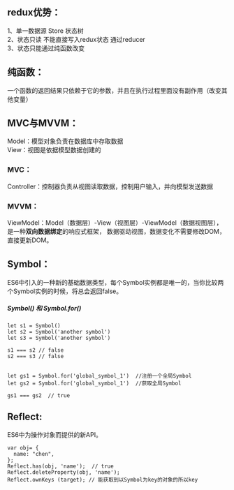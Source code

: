 ## redux优势：
1、单一数据源 Store 状态树  
2、状态只读 不能直接写入redux状态 通过reducer  
3、状态只能通过纯函数改变
  
## 纯函数：
一个函数的返回结果只依赖于它的参数，并且在执行过程里面没有副作用（改变其他变量）
  
## MVC与MVVM：
Model：模型对象负责在数据库中存取数据  
View：视图是依据模型数据创建的  

### MVC：
Controller：控制器负责从视图读取数据，控制用户输入，并向模型发送数据  

### MVVM：
ViewModel：Model（数据层）-View（视图层）-ViewModel（数据视图层），是一种<b>双向数据绑定</b>的响应式框架，
数据驱动视图，数据变化不需要修改DOM，直接更新DOM。

## Symbol：
ES6中引入的一种新的基础数据类型，每个Symbol实例都是唯一的，当你比较两个Symbol实例的时候，将总会返回false。
##### Symbol() 和 Symbol.for()
``` JS
let s1 = Symbol()
let s2 = Symbol('another symbol')
let s3 = Symbol('another symbol')

s1 === s2 // false
s2 === s3 // false


let gs1 = Symbol.for('global_symbol_1')  //注册一个全局Symbol
let gs2 = Symbol.for('global_symbol_1')  //获取全局Symbol

gs1 === gs2  // true
```
## Reflect:
ES6中为操作对象而提供的新API。  
``` JS  
var obj= {
  name: "chen",
};
Reflect.has(obj, 'name');  // true
Reflect.deleteProperty(obj, 'name');
Reflect.ownKeys (target); // 能获取到以Symbol为key的对象的所以key
```
